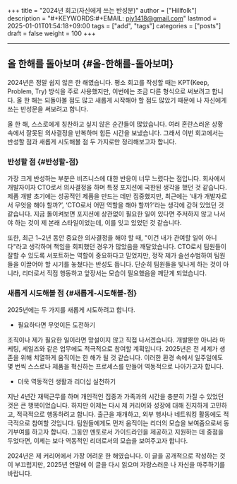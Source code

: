 +++
title = "2024년 회고(자신에게 쓰는 반성분)"
author = ["Hillfolk"]
description = "#+KEYWORDS:#+EMAIL: pjy1418@gmail.com"
lastmod = 2025-01-01T01:54:18+09:00
tags = ["add", "tags"]
categories = ["posts"]
draft = false
weight = 100
+++

---


## 올 한해를 돌아보며 {#올-한해를-돌아보며}

2024년은 정말 쉽지 않은 한 해였습니다. 평소 회고를 작성할 때는 KPT(Keep, Problem, Try) 방식을 주로 사용했지만, 이번에는 조금 다른 형식으로 써보려고 합니다. 올 한 해는 되돌아볼 점도 많고 새롭게 시작해야 할 점도 많았기 때문에 나 자신에게 쓰는 반성문을 써보려고 합니다.

올 한 해, 스스로에게 칭찬하고 싶지 않은 순간들이 많았습니다. 여러 혼란스러운 상황 속에서 잘못된 의사결정을 반복하며 힘든 시간을 보냈습니다. 그래서 이번 회고에서는 반성할 점과 새롭게 시도해볼 점 두 가지로만 정리해보고자 합니다.


### 반성할 점 {#반성할-점}

가장 크게 반성하는 부분은 비즈니스에 대한 반응이 너무 느렸다는 점입니다. 회사에서 개발자이자 CTO로서 의사결정을 하며 특정 포지션에 국한된 생각을 했던 것 같습니다. 제품 개발 초기에는 성공적인 제품을 만드는 데만 집중했지만, 최근에는 ‘내가 개발자로서 무엇을 해야 할까?’, ‘CTO로서 어떤 역할을 해야 할까?’라는 생각에 갇혀 있었던 것 같습니다. 지금 돌이켜보면 포지션에 상관없이 필요한 일이 있다면 주저하지 않고 나서야 하는 것이 제 본래 스타일이었는데, 이를 잊고 있었던 것 같습니다.

또한, 최근 1~2년 동안 중요한 의사결정을 해야 할 때, "이건 내가 관여할 일이 아니다"라고 생각하며 책임을 회피했던 경우가 많았음을 깨달았습니다. CTO로서 팀원들이 잘할 수 있도록 서포트하는 역할이 중요하다고 믿었지만, 정작 제가 솔선수범하여 팀원들을 이끌어야 할 시기를 놓쳤다는 반성도 듭니다. 단순히 팀원들을 빛나게 하는 것이 아니라, 리더로서 직접 행동하고 앞장서는 모습이 필요했음을 깨닫게 되었습니다.


### 새롭게 시도해볼 점 {#새롭게-시도해볼-점}

2025년에는 두 가지를 새롭게 시도하려고 합니다.

-   필요하다면 무엇이든 도전하기

조직이나 제가 필요한 일이라면 망설이지 않고 직접 나서겠습니다. 개발뿐만 아니라 마케팅, 세일즈와 같은 업무에도 적극적으로 참여할 계획입니다. 2025년은 전 세계가 생존을 위해 치열하게 움직이는 한 해가 될 것 같습니다. 이러한 환경 속에서 일주일에도 몇 번씩 스스로나 제품을 혁신하는 프로세스를 만들어 역동적으로 나아가고자 합니다.

-   더욱 역동적인 생활과 리더십 실천하기

지난 4년간 재택근무를 하며 개인적인 집중과 가족과의 시간을 충분히 가질 수 있었던 것은 큰 행복이었습니다. 하지만 이제는 다시 제 커리어와 성장에 대해 진지하게 고민하고, 적극적으로 행동하려고 합니다. 출근을 재개하고, 외부 행사나 네트워킹 활동에도 적극적으로 참여할 것입니다. 팀원들에게도 먼저 움직이는 리더의 모습을 보여줌으로써 동기부여를 하고자 합니다. 그동안 멘토로서 가이드라인을 제공하고 지원하는 데 중점을 두었다면, 이제는 보다 역동적인 리더로서의 모습을 보여주고자 합니다.

2024년은 제 커리어에서 가장 어려운 한 해였습니다. 이 글을 공개적으로 작성하는 것이 부끄럽지만, 2025년 연말에 이 글을 다시 읽으며 자랑스러운 나 자신을 마주하기를 바랍니다.
